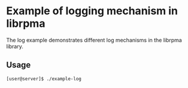 Example of logging mechanism in librpma
===

The log example demonstrates different log mechanisms in the librpma library.

## Usage

```bash
[user@server]$ ./example-log
```
